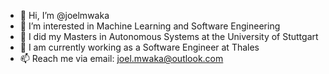 - 👋 Hi, I’m @joelmwaka
- 👀 I’m interested in Machine Learning and Software Engineering
- 🌱 I did my Masters in Autonomous Systems at the University of Stuttgart
- 💼 I am currently working as a Software Engineer at Thales
- 📫 Reach me via email: joel.mwaka@outlook.com

<!---
joelmwaka/joelmwaka is a ✨ special ✨ repository because its `README.md` (this file) appears on your GitHub profile.
You can click the Preview link to take a look at your changes.
--->
